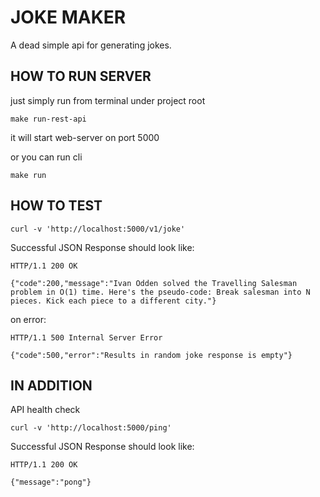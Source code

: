 # JOKE MAKER

A dead simple api for generating jokes.


## HOW TO RUN SERVER

just simply run from terminal under project root
```
make run-rest-api
```
it will start web-server on port 5000


or you can run cli

```
make run
```


## HOW TO TEST

```
curl -v 'http://localhost:5000/v1/joke'
```

Successful JSON Response should look like:

```
HTTP/1.1 200 OK

{"code":200,"message":"Ivan Odden solved the Travelling Salesman problem in O(1) time. Here's the pseudo-code: Break salesman into N pieces. Kick each piece to a different city."}
```

on error:
```
HTTP/1.1 500 Internal Server Error

{"code":500,"error":"Results in random joke response is empty"}
```

## IN ADDITION
API health check
```
curl -v 'http://localhost:5000/ping'
```

Successful JSON Response should look like:
```
HTTP/1.1 200 OK

{"message":"pong"}
```